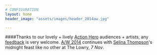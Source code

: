 ```yaml
---
# CONFIGURATION
layout: home
header_image: "assets/images/header_2014aw.jpg"

---
```

####Thanks to our lovely + lively [Action Hero](/current/2014-autumnwinter/actionhero) audiences + artists, any [feedback](http://habarts.wufoo.eu/forms/feedback) is very welcome. [A/W 2014](/current/2014-autumnwinter) continues with [Selina Thompson](/current/2014-autumnwinter/thompson)'s midnight feast like no other at The Lowry, *7 Nov*.
